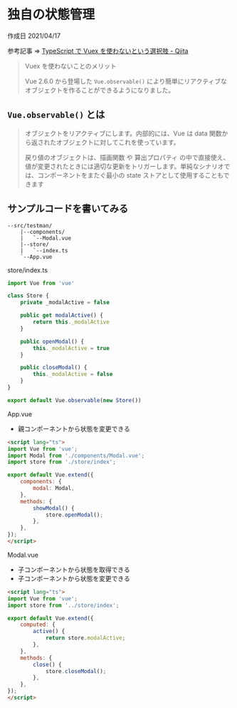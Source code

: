 # 独自の状態管理

作成日 2021/04/17

参考記事 => [TypeScript で Vuex を使わないという選択肢 \- Qiita](https://qiita.com/hiroiku/items/e6b3a5c823c367c8e45b)

> Vuex を使わないことのメリット
>
> Vue 2.6.0 から登場した `Vue.observable()` により簡単にリアクティブなオブジェクトを作ることができるようになりました。

## `Vue.observable()` とは

> オブジェクトをリアクティブにします。内部的には、Vue は data 関数から返されたオブジェクトに対してこれを使っています。
>
> 戻り値のオブジェクトは、描画関数 や 算出プロパティ の中で直接使え、値が変更されたときには適切な更新をトリガーします。単純なシナリオでは、コンポーネントをまたぐ最小の state ストアとして使用することもできます

## サンプルコードを書いてみる

```text
--src/testman/
    |--components/
    |   `--Modal.vue
    |--store/
    |   `--index.ts
    `--App.vue
```

store/index.ts

```javascript
import Vue from 'vue'

class Store {
    private _modalActive = false

    public get modalActive() {
        return this._modalActive
    }

    public openModal() {
        this._modalActive = true
    }

    public closeModal() {
        this._modalActive = false
    }
}

export default Vue.observable(new Store())
```

App.vue

- 親コンポーネントから状態を変更できる

```html
<script lang="ts">
import Vue from 'vue';
import Modal from './components/Modal.vue';
import store from './store/index';

export default Vue.extend({
    components: {
        modal: Modal,
    },
    methods: {
        showModal() {
            store.openModal();
        },
    },
});
</script>
```

Modal.vue

- 子コンポーネントから状態を取得できる
- 子コンポーネントから状態を変更できる

```html
<script lang="ts">
import Vue from 'vue';
import store from '../store/index';

export default Vue.extend({
    computed: {
        active() {
            return store.modalActive;
        },
    },
    methods: {
        close() {
            store.closeModal();
        },
    },
});
</script>
```
